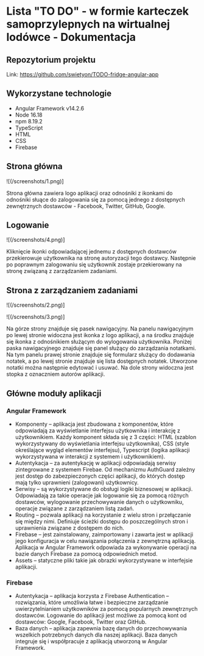 # Lista "TO DO" - w formie karteczek samoprzylepnych na wirtualnej lodówce - Dokumentacja

## Repozytorium projektu
Link: https://github.com/swietyon/TODO-fridge-angular-app

## Wykorzystane technologie
- Angular Framework v14.2.6
- Node 16.18
- npm 8.19.2
- TypeScript
- HTML
- CSS
- Firebase

## Strona główna
![(/screenshots/1.png)]

Strona główna zawiera logo aplikacji oraz odnośniki z ikonkami do odnośniki słuące do zalogowania się za pomocą jednego z dostępnych zewnętrznych dostawców - Facebook, Twitter, GitHub, Google.

## Logowanie
![(/screenshots/4.png)]

Kliknięcie ikonki odpowiadającej jednemu z dostępnych dostawców przekierowuje użytkownika na stronę autoryzacji tego dostawcy. Następnie po poprawnym zalogowaniu się użytkownik zostaje przekierowany na stronę związaną z zarządzaniem zadaniami.

## Strona z zarządzaniem zadaniami
![(/screenshots/2.png)]

![(/screenshots/3.png)]

Na górze strony znajduje się pasek nawigacyjny. Na panelu nawigacyjnym po lewej stronie widoczna jest ikonka z logo aplikacji, a na środku znajduje się ikonka z odnośnikiem służącym do wylogowania użytkownika. Poniżej paska nawigacyjnego znajduje się panel służący do zarządzania notatkami. Na tym panelu prawej stronie znajduje się formularz służący do dodawania notatek, a po lewej stronie znajduje się lista dostępnych notatek. Utworzone notatki można następnie edytować i usuwać. Na dole strony widoczna jest stopka z oznaczniem autorów aplikacji.

## Główne moduły aplikacji
### Angular Framework
- Komponenty – aplikacja jest zbudowana z komponentów, które odpowiadają za wyświetlanie interfejsu użytkownika i interakcję z użytkownikiem. Każdy komponent składa się z 3 części: HTML (szablon wykorzystywany do wyświetlania interfejsu użytkownika), CSS (style określające wygląd elementów interfejsu), Typescript (logika aplikacji wykorzystywana w interakcji z systemem i użytkownikiem).
- Autentykacja – za autentykację w aplikacji odpowiadają serwisy zintegrowane z systemem Firebae. Od mechanizmu AuthGuard zależny jest dostęp do zabezpieczonych części aplikacji, do których dostęp mają tylko uprawnieni (zalogowani) użytkownicy.
- Serwisy – są wykorzystywane do obsługi logiki biznesowej w aplikacji. Odpowiadają za takie operacje jak logowanie się za pomocą różnych dostawców, wylogowanie przechowywanie danych o użytkowniku, operacje związane z zarządzaniem listą zadań.
- Routing – pozwala aplikacji na korzystanie z wielu stron i przełączanie się między nimi. Definiuje ścieżki dostępu do poszczególnych stron i uprawnienia związane z dostępem do nich.
- Firebase – jest zainstalowany, zaimportowany i zawarta jest w aplikacji jego konfiguracja w celu nawiązania połączenia z zewnętrzną aplikacją. Aplikacja w Angular Framework odpowiada za wykonywanie operacji na bazie danych Firebase za pomocą odpowiednich metod.
- Assets – statyczne pliki takie jak obrazki wykorzystywane w interfejsie aplikacji.

### Firebase
- Autentykacja – aplikacja korzysta z Firebase Authentication – rozwiązania, które umożliwia łatwe i bezpieczne zarządzanie uwierzytelnianiem użytkowników za pomocą popularnych zewnętrznych dostawców. Logowanie do aplikacji jest możliwe za pomocą kont od dostawców: Google, Facebook, Twitter oraz GitHub.
- Baza danych – aplikacja zapewnia bazę danych do przechowywania wszelkich potrzebnych danych dla naszej aplikacji. Baza danych integruje się i współpracuje z aplikacją utworzoną w Angular Framework.
